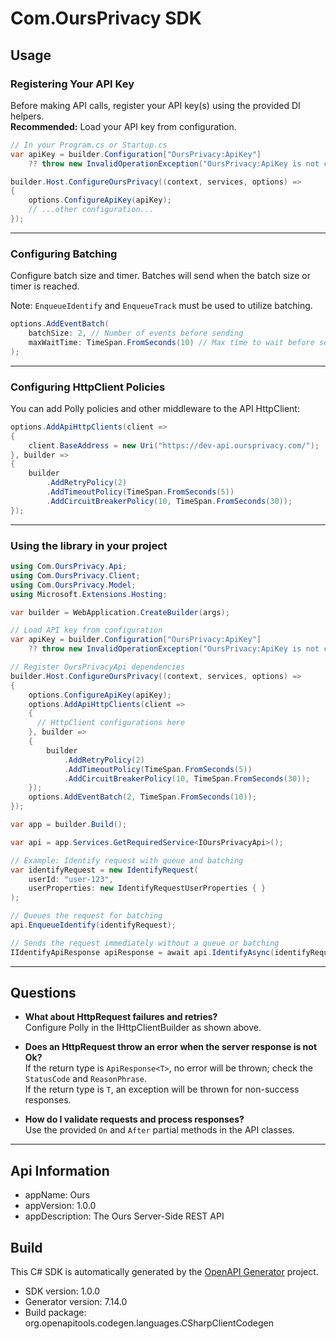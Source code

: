 # Com.OursPrivacy SDK

## Usage

### Registering Your API Key

Before making API calls, register your API key(s) using the provided DI helpers.  
**Recommended:** Load your API key from configuration.

```csharp
// In your Program.cs or Startup.cs
var apiKey = builder.Configuration["OursPrivacy:ApiKey"] 
    ?? throw new InvalidOperationException("OursPrivacy:ApiKey is not configured.");

builder.Host.ConfigureOursPrivacy((context, services, options) =>
{
    options.ConfigureApiKey(apiKey);
    // ...other configuration...
});
```

---

### Configuring Batching

Configure batch size and timer. Batches will send when the batch size or timer is reached.

Note: `EnqueueIdentify` and `EnqueueTrack` must be used to utilize batching.

```csharp
options.AddEventBatch(
    batchSize: 2, // Number of events before sending
    maxWaitTime: TimeSpan.FromSeconds(10) // Max time to wait before sending
);
```

---

### Configuring HttpClient Policies

You can add Polly policies and other middleware to the API HttpClient:

```csharp
options.AddApiHttpClients(client =>
{
    client.BaseAddress = new Uri("https://dev-api.oursprivacy.com/");
}, builder =>
{
    builder
        .AddRetryPolicy(2)
        .AddTimeoutPolicy(TimeSpan.FromSeconds(5))
        .AddCircuitBreakerPolicy(10, TimeSpan.FromSeconds(30));
});
```

---

### Using the library in your project

```csharp
using Com.OursPrivacy.Api;
using Com.OursPrivacy.Client;
using Com.OursPrivacy.Model;
using Microsoft.Extensions.Hosting;

var builder = WebApplication.CreateBuilder(args);

// Load API key from configuration
var apiKey = builder.Configuration["OursPrivacy:ApiKey"] 
    ?? throw new InvalidOperationException("OursPrivacy:ApiKey is not configured.");

// Register OursPrivacyApi dependencies
builder.Host.ConfigureOursPrivacy((context, services, options) =>
{
    options.ConfigureApiKey(apiKey);
    options.AddApiHttpClients(client =>
    {
      // HttpClient configurations here
    }, builder =>
    {
        builder
            .AddRetryPolicy(2)
            .AddTimeoutPolicy(TimeSpan.FromSeconds(5))
            .AddCircuitBreakerPolicy(10, TimeSpan.FromSeconds(30));
    });
    options.AddEventBatch(2, TimeSpan.FromSeconds(10));
});

var app = builder.Build();

var api = app.Services.GetRequiredService<IOursPrivacyApi>();

// Example: Identify request with queue and batching
var identifyRequest = new IdentifyRequest(
    userId: "user-123",
    userProperties: new IdentifyRequestUserProperties { }
);

// Queues the request for batching
api.EnqueueIdentify(identifyRequest);

// Sends the request immediately without a queue or batching
IIdentifyApiResponse apiResponse = await api.IdentifyAsync(identifyRequest);
```

---

## Questions

- **What about HttpRequest failures and retries?**  
  Configure Polly in the IHttpClientBuilder as shown above.

- **Does an HttpRequest throw an error when the server response is not Ok?**  
  If the return type is `ApiResponse<T>`, no error will be thrown; check the `StatusCode` and `ReasonPhrase`.  
  If the return type is `T`, an exception will be thrown for non-success responses.

- **How do I validate requests and process responses?**  
  Use the provided `On` and `After` partial methods in the API classes.

---

## Api Information
- appName: Ours
- appVersion: 1.0.0
- appDescription: The Ours Server-Side REST API

## Build
This C# SDK is automatically generated by the [OpenAPI Generator](https://openapi-generator.tech) project.

- SDK version: 1.0.0
- Generator version: 7.14.0
- Build package: org.openapitools.codegen.languages.CSharpClientCodegen
